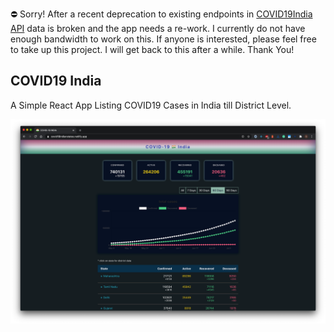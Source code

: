 ⛔️ Sorry! After a recent deprecation to existing endpoints in [COVID19India API](https://data.covid19india.org/#announcement) data is broken and the app needs a re-work. I currently do not have enough bandwidth to work on this. If anyone is interested, please feel free to take up this project. I will get back to this after a while. Thank You!

## COVID19 India

A Simple React App Listing COVID19 Cases in India till District Level.

<img width="600" alt="COVID19 India ScreenShot" src="https://raw.githubusercontent.com/KRRISH96/covid19-india/master/.github/images/COVID19IndiaScreenShot.png">
